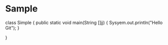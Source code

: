 # Sample
class Simple
{
  public static void main(String []jj)
  {
    Sysyem.out.println("Hello Git");
  }

}
